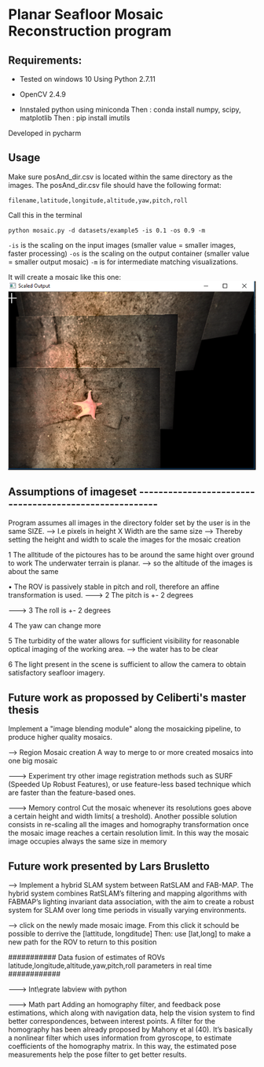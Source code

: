 # Planar Seafloor Mosaic Reconstruction program

## Requirements:
* Tested on windows 10 Using Python 2.7.11
* OpenCV 2.4.9

* Innstaled python using miniconda
Then : conda install numpy, scipy, matplotlib
Then : pip install imutils

Developed in pycharm

## Usage ###################

Make sure posAnd_dir.csv is located within the same directory as the images. The posAnd_dir.csv file should have the following format:
```
filename,latitude,longitude,altitude,yaw,pitch,roll
```
Call this in the terminal
```
python mosaic.py -d datasets/example5 -is 0.1 -os 0.9 -m
```

``-is`` is the scaling on the input images (smaller value = smaller images, faster processing)
``-os`` is the scaling on the output container (smaller value = smaller output mosaic)
``-m`` is for intermediate matching visualizations.

It will create a mosaic like this one:
![alt tag](https://github.com/larssbr/mosaicProgram/blob/master/example/example5mosaic.png)


## Assumptions of imageset -------------------------------------------------------

Program assumes all images in the directory folder set by the user is in the same SIZE.
--> I.e  pixels in height X Width are the same size
--> Thereby setting the height and width to scale the images for the mosaic creation

1 The alltitude of the pictoures has to be around the same hight over ground to work
The underwater terrain is planar. -->  so the altitude of the images is about the same

• The ROV is passively stable in pitch and roll, therefore an affine transformation is used.
---> 2 The pitch is +- 2 degrees

---> 3 The roll is +- 2 degrees

4 The yaw can change more

5 The turbidity of the water allows for sufficient visibility for reasonable
optical imaging of the working area.
--> the water has to be clear

6 The light present in the scene is sufficient to allow the camera to obtain
satisfactory seafloor imagery.

## Future work as propossed by Celiberti's master thesis ##################################################

Implement a "image blending module" along the mosaicking pipeline, to produce higher quality mosaics.

--> Region Mosaic creation
A way to merge to or more created mosaics into one big mosaic

---> Experiment
try other image registration methods such as SURF (Speeded Up Robust Features), or use feature-less based
technique which are faster than the feature-based ones.

---> Memory control
Cut the mosaic whenever its resolutions goes above a certain height and width limits( a treshold).
Another possible solution consists in re-scaling all the images and homography transformation once the
mosaic image reaches a certain resolution limit.
In this way the mosaic image occupies always the same size in memory

## Future work  presented by Lars Brusletto ##################################################

--> Implement  a hybrid SLAM system between RatSLAM and FAB-MAP. The hybrid system combines
RatSLAM’s filtering and mapping algorithms with FABMAP’s lighting invariant data association, with the aim to
create a robust system for SLAM over long time periods in
visually varying environments.

--> click on the newly made mosaic image. From this click it schould be possible to derrive the [lattitude, longditude]
Then: use [lat,long] to make a new path for the ROV to return to this position

########### Data fusion of estimates of ROVs  latitude,longitude,altitude,yaw,pitch,roll parameters in real time ############

---> Int\egrate labview with python

---> Math part
Adding an homography filter, and feedback pose estimations, which along with navigation data, help
the vision system to find better correspondences, between interest points. A
filter for the homography has been already proposed by Mahony et al (40).
It’s basically a nonlinear filter which uses information from gyroscope, to
estimate coefficients of the homography matrix. In this way, the estimated
pose measurements help the pose filter to get better results.
